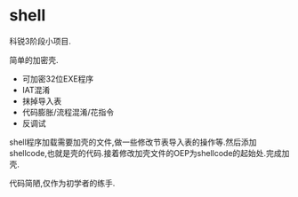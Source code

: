 # shell

科锐3阶段小项目.

简单的加密壳.

- 可加密32位EXE程序
- IAT混淆
- 抹掉导入表
- 代码膨胀/流程混淆/花指令
- 反调试

shell程序加载需要加壳的文件,做一些修改节表导入表的操作等.然后添加shellcode,也就是壳的代码.接着修改加壳文件的OEP为shellcode的起始处.完成加壳.

代码简陋,仅作为初学者的练手.
